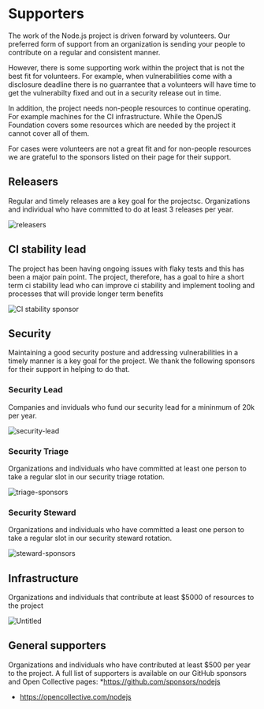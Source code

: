 # Supporters

The work of the Node.js project is driven forward by volunteers. Our preferred form of support
from an organization is sending your people to contribute on a regular and consistent manner.

However, there is some supporting work within the project that is not the best fit for volunteers.
For example, when vulnerabilities come with a disclosure deadline there is no guarrantee that
a volunteers will have time to get the vulnerabilty fixed and out in a security release out in time.

In addition, the project needs non-people resources to continue operating. For example machines for
the CI infrastructure. While the OpenJS Foundation covers some resources which are needed by the
project it cannot cover all of them.

For cases were volunteers are not a great fit and for non-people resources we are grateful to the
sponsors listed on their page for their support. 

## Releasers
Regular and timely releases are a key goal for the projectsc. Organizations and individual who
have committed to do at least 3 releases per year.

![releasers](https://github.com/user-attachments/assets/302d2154-4644-4c82-9bd4-b07f91eb5258)

## CI stability lead

The project has been having ongoing issues with flaky tests and this has been a major pain point.
The project, therefore, has a goal to hire a short term ci stability lead who can improve
ci stability and implement tooling and processes that will provide longer term benefits

![CI stability sponsor](https://github.com/user-attachments/assets/53f3fd31-160a-4307-8144-de30c9f963cf)

## Security

Maintaining a good security posture and addressing vulnerabilities in a timely manner is a key goal
for the project. We thank the following sponsors for their support in helping to do that.

### Security Lead
Companies and inviduals who fund our security lead for a mininmum of 20k per year.

![security-lead](https://github.com/user-attachments/assets/31bf1b50-f43e-4da9-b0c5-f50fcfe6f35e)

### Security Triage
Organizations and individuals who have committed at least one person to take a regular slot in our
security triage rotation.

![triage-sponsors](https://github.com/user-attachments/assets/b68e9c72-7593-4310-9b7f-84e60f0f2f1e)

### Security Steward
Organizations and individuals who have committed a least one person to take a regular slot in our
security steward rotation.

![steward-sponsors](https://github.com/user-attachments/assets/a3473766-3607-4a7d-be73-8b1c15de6844)

## Infrastructure
Organizations and individuals that contribute at least $5000 of resources to the project

![Untitled](https://github.com/user-attachments/assets/39fa3a2a-ae14-42e2-bf3c-39b32cd72f16)

## General supporters

Organizations and individuals who have contributed at least $500 per year to the project. A
full list of supporters is available on our GitHub sponsors and Open Collective pages:
*https://github.com/sponsors/nodejs
* https://opencollective.com/nodejs
